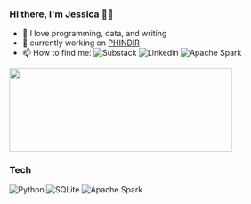 ### Hi there, I'm Jessica 👋🏽


- 🌱 I love programming, data, and writing
- 🔭 currently working on [PHINDIR](https://www.cdc.gov/phin/tools/phindir/index.html)
- 📫 How to find me: 
![Substack](https://img.sheilds.io/badge/Substack-FF6719?style=for-the-badge&logo=substack&logocolor=white)
![Linkedin](https://img.sheilds.io/badge/Linkedin-0A66C2?style=for-the-badge&logo=linkedin&logocolor=white)
![Apache Spark](https://img.shields.io/badge/Apache%20Spark-E25A1C?style=for-the-badge&logo=apache-spark&logoColor=white)


<a href="https://github.com/anuraghazra/github-readme-stats">
  <img align="center" src="https://github-readme-stats.vercel.app/api?username=jessmaple&show_icons=true&theme=tokyonight" width="400" height="150"/>
</a>


### Tech

![Python](https://img.shields.io/badge/python-3670A0?style=for-the-badge&logo=python&logoColor=ffdd54)
![SQLite](https://img.shields.io/badge/sqlite-%2307405e.svg?style=for-the-badge&logo=sqlite&logoColor=white)
![Apache Spark](https://img.shields.io/badge/Apache%20Spark-E25A1C?style=for-the-badge&logo=apache-spark&logoColor=white)

